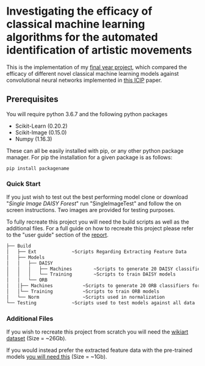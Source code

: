# Investigating the efficacy of classical machine learning algorithms for the automated identification of artistic movements

This is the implementation of my [final year project](https://drive.google.com/file/d/1AKLcAOen1EjgpSDOYlnB4z1WNUfpUbS8/view?usp=sharing), which compared the efficacy of different novel classical machine learning models against convolutional neural networks implemented in [this ICIP](http://web.fsktm.um.edu.my/~cschan/doc/ICIP2016.pdf) paper.

## Prerequisites
You will require python 3.6.7 and the following python packages
* Scikit-Learn (0.20.2)
* Scikit-Image (0.15.0)
* Numpy (1.16.3)

These can all be easily installed with pip, or any other python package manager. For pip the installation for a given package is as follows:
```
pip install packagename
```

### Quick Start
If you just wish to test out the best performing model clone or download "*Single Image DAISY Forest*" run "SingleImageTest" and follow the on screen instructions.
Two images are provided for testing purposes. 

To fully recreate this project you will need the build scripts as well as the additional files. For a full guide on how to recreate this project please refer to the "user guide" section of the [report](https://drive.google.com/file/d/1AKLcAOen1EjgpSDOYlnB4z1WNUfpUbS8/view?usp=sharing).
```bash
├── Build
│   ├── Ext				~Scripts Regarding Extracting Feature Data
│   ├── Models
│   │   ├── DAISY
│   │   │   ├── Machines		~Scripts to generate 20 DAISY classifiers for each model
│   │   │   └── Training		~Scripts to train DAISY models
│   │   └── ORB
│   │├── Machines			~Scripts to generate 20 ORB classifiers for each model
│   │└── Training			~Scripts to train ORB models
│   └── Norm				~Scripts used in normalization
└── Testing				~Scripts used to test models against all data
```
### Additional Files
If you wish to recreate this project from scratch you will need the [wikiart dataset](https://github.com/cs-chan/ArtGAN/tree/master/WikiArt%20Dataset) (Size = ~26Gb).

If you would instead prefer the extracted feature data with the pre-trained models [you will need this](https://drive.google.com/open?id=1OC_psStovltRR9P-Td2NvY8AUwm0FBcV) (Size = ~1Gb).
